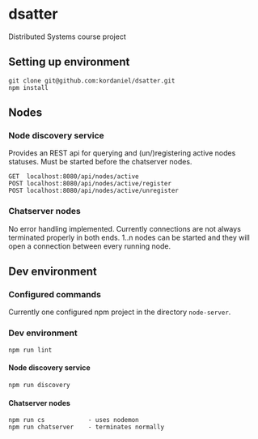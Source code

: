 # dsatter
Distributed Systems course project

## Setting up environment
```
git clone git@github.com:kordaniel/dsatter.git
npm install
```

## Nodes
### Node discovery service
Provides an REST api for querying and (un/)registering active nodes statuses. Must be started before the chatserver nodes.
```
GET  localhost:8080/api/nodes/active
POST localhost:8080/api/nodes/active/register
POST localhost:8080/api/nodes/active/unregister
```
### Chatserver nodes
No error handling implemented. Currently connections are not always terminated properly in both ends. 1..n nodes can be started and they will open a connection between every running node.

## Dev environment
### Configured commands
Currently one configured npm project in the directory `node-server`.
### Dev environment
```
npm run lint
```
#### Node discovery service
```
npm run discovery
```
#### Chatserver nodes
```
npm run cs            - uses nodemon
npm run chatserver    - terminates normally
```
